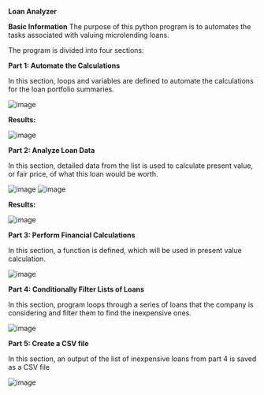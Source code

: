 **Loan Analyzer**

**Basic Information**
The purpose of this python program is to automates the tasks associated with valuing microlending loans.

The program is divided into four sections:

**Part 1: Automate the Calculations**

In this section, loops and variables are defined to automate the calculations for the loan portfolio summaries.

![image](https://user-images.githubusercontent.com/80922524/113368368-68645680-9313-11eb-844d-39a18b17f2e7.png)

**Results:**

![image](https://user-images.githubusercontent.com/80922524/113370031-afece180-9317-11eb-80da-51b33592e4b2.png)



**Part 2: Analyze Loan Data**

In this section, detailed data from the list is used to calculate present value, or fair price, of what this loan would be worth.

![image](https://user-images.githubusercontent.com/80922524/113368940-deb58880-9314-11eb-9af3-9ff8f21610d1.png)
![image](https://user-images.githubusercontent.com/80922524/113368819-7d8db500-9314-11eb-9dec-3f88015f3e2e.png)

**Results:**

![image](https://user-images.githubusercontent.com/80922524/113370183-0e19c480-9318-11eb-87e4-6faeceb80af6.png)



**Part 3: Perform Financial Calculations**

In this section, a function is defined, which will be used in present value calculation.

![image](https://user-images.githubusercontent.com/80922524/113369238-b67a5980-9315-11eb-94bd-7b4aa6923a3b.png)


**Part 4: Conditionally Filter Lists of Loans**

In this section, program loops through a series of loans that the company is considering and filter them to find the inexpensive ones.

![image](https://user-images.githubusercontent.com/80922524/113369530-6bad1180-9316-11eb-944c-89869e553dde.png)

**Part 5: Create a CSV file**

In this section, an output of the list of inexpensive loans from part 4 is saved as a CSV file

![image](https://user-images.githubusercontent.com/80922524/113369910-5dabc080-9317-11eb-8387-442f1393c69d.png)


